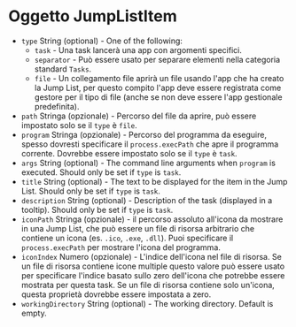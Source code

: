 # Oggetto JumpListItem

* `type` String (optional) - One of the following:
  * `task` - Una task lancerà una app con argomenti specifici.
  * `separator` - Può essere usato per separare elementi nella categoria standard `Tasks`.
  * `file` - Un collegamento file aprirà un file usando l'app che ha creato la Jump List, per questo compito l'app deve essere registrata come gestore per il tipo di file (anche se non deve essere l'app gestionale predefinita).
* `path` Stringa (opzionale) - Percorso del file da aprire, può essere impostato solo se il `type` è `file`.
* `program` Stringa (opzionale) - Percorso del programma da eseguire, spesso dovresti specificare il `process.execPath` che apre il programma corrente. Dovrebbe essere impostato solo se il `type` è `task`.
* `args` String (optional) - The command line arguments when `program` is executed. Should only be set if `type` is `task`.
* `title` String (optional) - The text to be displayed for the item in the Jump List. Should only be set if `type` is `task`.
* `description` String (optional) - Description of the task (displayed in a tooltip). Should only be set if `type` is `task`.
* `iconPath` Stringa (opzionale) - il percorso assoluto all'icona da mostrare in una Jump List, che può essere un file di risorsa arbitrario che contiene un icona (es. `.ico`, `.exe`, `.dll`). Puoi specificare il `process.execPath` per mostrare l'icona del programma.
* `iconIndex` Numero (opzionale) - L'indice dell'icona nel file di risorsa. Se un file di risorsa contiene icone multiple questo valore può essere usato per specificare l'indice basato sullo zero dell'icona che potrebbe essere mostrata per questa task. Se un file di risorsa contiene solo un'icona, questa proprietà dovrebbe essere impostata a zero.
* `workingDirectory` String (optional) - The working directory. Default is empty.
